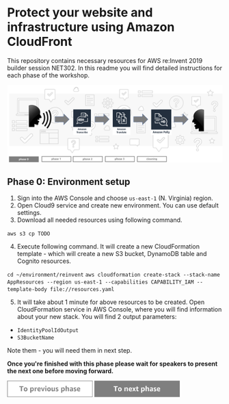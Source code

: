 Protect your website and infrastructure using Amazon CloudFront
=========================================

This repository contains necessary resources for AWS re:Invent 2019 builder session NET302. In this readme you will find detailed instructions for each phase of the workshop.

<img src="../../img/flow0.png" />


Phase 0: Environment setup
-----

1. Sign into the AWS Console and choose `us-east-1` (N. Virginia) region.
2. Open Cloud9 service and create new environment. You can use default settings.
3. Download all needed resources using following command.

`aws s3 cp TODO`

4. Execute following command. It will create a new CloudFormation template - which will create a new S3 bucket, DynamoDB table and Cognito resources.

`cd ~/environment/reinvent`
`aws cloudformation create-stack --stack-name AppResources --region us-east-1 --capabilities CAPABILITY_IAM --template-body file://resources.yaml`

5. It will take about 1 minute for above resources to be created. Open CloudFormation service in AWS Console, where you will find information about your new stack. You will find 2 output parameters:
* `IdentityPoolIdOutput`
* `S3BucketName`

Note them - you will need them in next step.



**Once you're finished with this phase please wait for speakers to present the next one before moving forward.**

<a href="../../README.md"><img src="../../img/button-previous.png" width="200"></a>
<a href="../phase1"><img src="../../img/button-next.png" width="200"></a>
